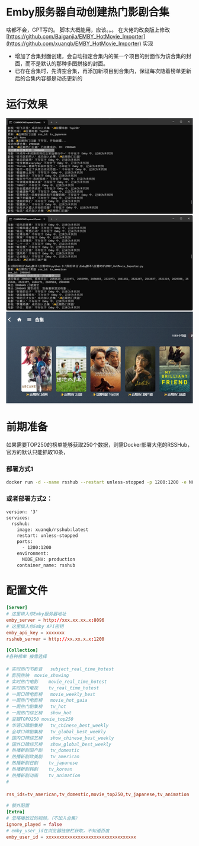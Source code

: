 # Emby服务器自动创建热门影剧合集

啥都不会，GPT写的。 脚本大概能用，应该。。。
在大佬的改良版上修改 [https://github.com/Baiganjia/EMBY_HotMovie_Importer](https://github.com/xuanqb/EMBY_HotMovie_Importer) 实现

+ 增加了合集封面创建，会自动指定合集内的某一个项目的封面作为该合集的封面，而不是默认的那种多图拼接的封面。
+ 已存在合集时，先清空合集，再添加新项目到合集内，保证每次随着榜单更新后的合集内容都是动态更新的


# 运行效果
![image](docs/创建时.png)
![image](docs/清空.png)
![image](docs/创建完毕.png)

# 前期准备
如果需要TOP250的榜单能够获取250个数据，则需Docker部署大佬的RSSHub，官方的默认只能抓取10条，

### 部署方式1
``` Bash
docker run -d --name rsshub --restart unless-stopped -p 1200:1200 -e NODE_ENV=production xuanqb/rsshub:latest
```

### 或者部署方式2：
``` docker-compose
version: '3'
services:
  rsshub:
    image: xuanqb/rsshub:latest
    restart: unless-stopped
    ports:
      - 1200:1200
    environment:
      NODE_ENV: production
    container_name: rsshub
```

# 配置文件
``` conf
[Server]
# 这里填入你Emby服务器地址
emby_server = http://xxx.xx.xx.x:8096
# 这里填入你Emby API密钥
emby_api_key = xxxxxxx
rsshub_server = http://xx.xx.x.x:1200

```

``` conf
[Collection]
#各种榜单 按需选择

# 实时热门书影音	subject_real_time_hotest
# 影院热映	movie_showing
# 实时热门电影	movie_real_time_hotest
# 实时热门电视	tv_real_time_hotest
# 一周口碑电影榜	movie_weekly_best
# 一周热门电影榜	movie_hot_gaia
# 一周热门剧集榜	tv_hot
# 一周热门综艺榜	show_hot
# 豆瓣TOPO250	movie_top250
# 华语口碑剧集榜	tv_chinese_best_weekly
# 全球口碑剧集榜	tv_global_best_weekly
# 国内口碑综艺榜	show_chinese_best_weekly
# 国外口碑综艺榜	show_global_best_weekly
# 热播新剧国产剧	tv_domestic
# 热播新剧欧美剧	tv_american
# 热播新剧日剧	tv_japanese
# 热播新剧韩剧	tv_korean
# 热播新剧动画	tv_animation
# 

rss_ids=tv_american,tv_domestic,movie_top250,tv_japanese,tv_animation
```
``` conf
# 额外配置
[Extra]
# 忽略播放过的视频，（不加入合集）
ignore_played = false
# emby_user_id在浏览器链接栏获取，不知道百度
emby_user_id = xxxxxxxxxxxxxxxxxxxxxxxxxxxxxxxxxx
```
